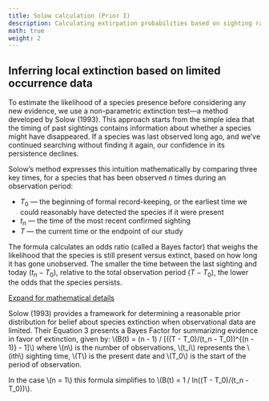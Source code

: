 ```yaml
---
title: Solow calculation (Prior I)
description: Calculating extirpation probabilities based on sighting rates
math: true
weight: 2
---
```


## Inferring local extinction based on limited occurrence data

To estimate the likelihood of a species presence before considering any new evidence, 
we use a non-parametric extinction test—a method developed by Solow (1993).
This approach starts from the simple idea that the timing of past sightings contains 
information about whether a species might have disappeared. If a species was last observed 
long ago, and we’ve continued searching without finding it again, our confidence in 
its persistence declines. 

Solow’s method expresses this intuition mathematically by comparing three key times, for
a species that has been observed $n$ times during an observation period: 

* $T_0$ — the beginning of formal record-keeping, or the earliest 
time we could reasonably have detected the species if it were present
* $t_n$ — the time of the most recent confirmed sighting
* $T$ — the current time or the endpoint of our study 

The formula calculates an odds ratio (called a Bayes factor) that weighs the 
likelihood that the species is still present versus extinct, based on how long it has 
gone unobserved. The smaller the time between the last sighting and today $(t_n - T_0)$, 
relative to the total observation period $(T - T_0)$, the lower the odds that the 
species persists. 

<p>
  <a class="btn btn-primary" data-bs-toggle="collapse" href="#collapseExample" role="button" aria-expanded="false" aria-controls="collapseExample">
    Expand for mathematical details
  </a>
</p>
<div class="collapse" id="collapseExample">
  <div class="card card-body">

<p>
Solow (1993) provides a framework for determining a reasonable prior distribution 
for belief about species extinction when observational data are limited. 
Their Equation 3 presents a Bayes Factor for summarizing evidence in favor of extinction, 
given by: \(B(t) = (n - 1) / [((T - T_0)/(t_n - T_0))^{(n - 1)} - 1]\) where \(n\) is the number of 
observations, \(t_i\) represents the \(ith\) sighting time, \(T\) is the present date and \(T_0\) is
the start of the period of observation.
</p>
<p>
In the case \(n = 1\) this formula simplifies to 
\(B(t) = 1 / ln((T - T_0)/(t_n - T_0))\).
</p>
</div>
</div>
